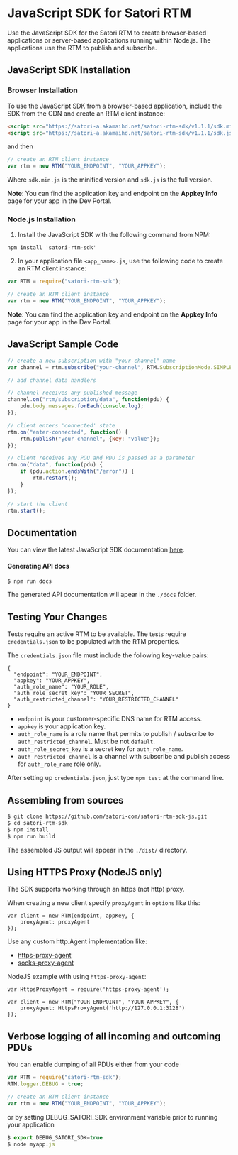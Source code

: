 JavaScript SDK for Satori RTM
=============================================

Use the JavaScript SDK for the Satori RTM to create browser-based applications or server-based applications running within Node.js. The applications use the RTM to publish and subscribe.


JavaScript SDK Installation
---------------------------------------------------------------------

### Browser Installation

To use the JavaScript SDK from a browser-based application, include the SDK from the CDN and create an RTM client instance:

```HTML
<script src="https://satori-a.akamaihd.net/satori-rtm-sdk/v1.1.1/sdk.min.js"></script>
<script src="https://satori-a.akamaihd.net/satori-rtm-sdk/v1.1.1/sdk.js"></script>
```
and then

```JavaScript
// create an RTM client instance
var rtm = new RTM("YOUR_ENDPOINT", "YOUR_APPKEY");
```

Where `sdk.min.js` is the minified version and `sdk.js` is the full version.

**Note**: You can find the application key and endpoint on the **Appkey Info** page for your app in the Dev Portal.

### Node.js Installation

1. Install the JavaScript SDK with the following command from NPM:

```
npm install 'satori-rtm-sdk'
```

2. In your application file `<app_name>.js`, use the following code to create an RTM client instance:

```JavaScript
var RTM = require("satori-rtm-sdk");

// create an RTM client instance
var rtm = new RTM("YOUR_ENDPOINT", "YOUR_APPKEY");
```

**Note**: You can find the application key and endpoint on the **Appkey Info** page for your app in the Dev Portal.


JavaScript Sample Code
---------------------------------------------------------------------

```JavaScript
// create a new subscription with "your-channel" name
var channel = rtm.subscribe("your-channel", RTM.SubscriptionMode.SIMPLE);

// add channel data handlers

// channel receives any published message
channel.on("rtm/subscription/data", function(pdu) {
    pdu.body.messages.forEach(console.log);
});

// client enters 'connected' state
rtm.on("enter-connected", function() {
    rtm.publish("your-channel", {key: "value"});
});

// client receives any PDU and PDU is passed as a parameter
rtm.on("data", function(pdu) {
    if (pdu.action.endsWith("/error")) {
        rtm.restart();
    }
});

// start the client
rtm.start();
```

Documentation
---------------------------------------------------------------------

You can view the latest JavaScript SDK documentation [here](https://github.com/satori-com/satori-rtm-sdk-js/blob/v1.1.1/API.md).

#### Generating API docs

```bash
$ npm run docs
```

The generated API documentation will apear in the `./docs` folder.


Testing Your Changes
---------------------------------------------------------------------

Tests require an active RTM to be available. The tests require `credentials.json` to be populated with the RTM properties.

The `credentials.json` file must include the following key-value pairs:

```
{
  "endpoint": "YOUR_ENDPOINT",
  "appkey": "YOUR_APPKEY",
  "auth_role_name": "YOUR_ROLE",
  "auth_role_secret_key": "YOUR_SECRET",
  "auth_restricted_channel": "YOUR_RESTRICTED_CHANNEL"
}
```

* `endpoint` is your customer-specific DNS name for RTM access.
* `appkey` is your application key.
* `auth_role_name` is a role name that permits to publish / subscribe to `auth_restricted_channel`. Must be not `default`.
* `auth_role_secret_key` is a secret key for `auth_role_name`.
* `auth_restricted_channel` is a channel with subscribe and publish access for `auth_role_name` role only.

After setting up `credentials.json`, just type `npm test` at the command line.


Assembling from sources
---------------------------------------------------------------------

```bash
$ git clone https://github.com/satori-com/satori-rtm-sdk-js.git
$ cd satori-rtm-sdk
$ npm install
$ npm run build
```

The assembled JS output will appear in the `./dist/` directory.


Using HTTPS Proxy (NodeJS only)
---------------------------------------------------------------------
The SDK supports working through an https (not http) proxy.

When creating a new client specify `proxyAgent` in `options` like this:

```
var client = new RTM(endpoint, appKey, {
    proxyAgent: proxyAgent
});
```

Use any custom http.Agent implementation like:
* [https-proxy-agent](https://github.com/TooTallNate/node-https-proxy-agent#ws-websocket-connection-example)
* [socks-proxy-agent](https://github.com/TooTallNate/node-socks-proxy-agent#ws-websocket-connection-example)

NodeJS example with using `https-proxy-agent`:
```
var HttpsProxyAgent = require('https-proxy-agent');

var client = new RTM("YOUR_ENDPOINT", "YOUR_APPKEY", {
    proxyAgent: HttpsProxyAgent('http://127.0.0.1:3128')
});
```


Verbose logging of all incoming and outcoming PDUs
---------------------------------------------------------------------

You can enable dumping of all PDUs either from your code

```JavaScript
var RTM = require("satori-rtm-sdk");
RTM.logger.DEBUG = true;

// create an RTM client instance
var rtm = new RTM("YOUR_ENDPOINT", "YOUR_APPKEY");
```

or by setting DEBUG_SATORI_SDK environment variable prior to running your application

```JavaScript
$ export DEBUG_SATORI_SDK=true
$ node myapp.js
```
